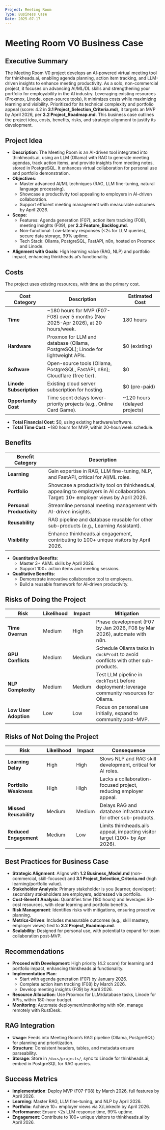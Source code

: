 ```yaml
---
Project: Meeting Room
Type: Business Case
Date: 2025-07-17
---
```


# Meeting Room V0 Business Case

## Executive Summary
The Meeting Room V0 project develops an AI-powered virtual meeting tool for thinkheads.ai, enabling agenda planning, action item tracking, and LLM-driven insights to enhance meeting productivity. As a solo, non-commercial project, it focuses on advancing AI/ML/DL skills and strengthening your portfolio for employability in the AI industry. Leveraging existing resources (Proxmox, Linode, open-source tools), it minimizes costs while maximizing learning and visibility. Prioritized for its technical complexity and portfolio appeal (score: 4.2 in **3.1 Project_Selection_Criteria.md**), it targets an MVP by April 2026, per **3.2 Project_Roadmap.md**. This business case outlines the project idea, costs, benefits, risks, and strategic alignment to justify its development.

## Project Idea
- **Description**: The Meeting Room is an AI-driven tool integrated into thinkheads.ai, using an LLM (Ollama) with RAG to generate meeting agendas, track action items, and provide insights from meeting notes, stored in PostgreSQL. It enhances virtual collaboration for personal use and portfolio demonstration.
- **Objectives**:
  - Master advanced AI/ML techniques (RAG, LLM fine-tuning, natural language processing).
  - Showcase a productivity tool appealing to employers in AI-driven collaboration.
  - Support efficient meeting management with measurable outcomes by April 2026.
- **Scope**:
  - Features: Agenda generation (F07), action item tracking (F08), meeting insights (F09), per **2.2 Feature_Backlog.md**.
  - Non-functional: Low-latency responses (<2s for LLM queries), secure data storage, 99% uptime.
  - Tech Stack: Ollama, PostgreSQL, FastAPI, n8n, hosted on Proxmox and Linode.
- **Alignment with Goals**: High learning value (RAG, NLP) and portfolio impact, enhancing thinkheads.ai’s functionality.

## Costs
The project uses existing resources, with time as the primary cost.

| Cost Category | Description | Estimated Cost |
|---------------|-------------|----------------|
| **Time** | ~180 hours for MVP (F07-F08) over 5 months (Nov 2025-Apr 2026), at 20 hours/week. | 180 hours |
| **Hardware** | Proxmox for LLM and database (Ollama, PostgreSQL); Linode for lightweight APIs. | $0 (existing) |
| **Software** | Open-source tools (Ollama, PostgreSQL, FastAPI, n8n); Cloudflare (free tier). | $0 |
| **Linode Subscription** | Existing cloud server subscription for hosting. | $0 (pre-paid) |
| **Opportunity Cost** | Time spent delays lower-priority projects (e.g., Online Card Game). | ~120 hours (delayed projects) |

- **Total Financial Cost**: $0, using existing hardware/software.
- **Total Time Cost**: ~180 hours for MVP, within 20-hour/week schedule.

## Benefits
| Benefit Category | Description |
|------------------|-------------|
| **Learning** | Gain expertise in RAG, LLM fine-tuning, NLP, and FastAPI, critical for AI/ML roles. |
| **Portfolio** | Showcase a productivity tool on thinkheads.ai, appealing to employers in AI collaboration. Target: 10+ employer views by April 2026. |
| **Personal Productivity** | Streamline personal meeting management with AI-driven insights. |
| **Reusability** | RAG pipeline and database reusable for other sub-products (e.g., Learning Assistant). |
| **Visibility** | Enhance thinkheads.ai engagement, contributing to 100+ unique visitors by April 2026. |

- **Quantitative Benefits**:
  - Master 3+ AI/ML skills by April 2026.
  - Support 100+ action items and meeting sessions.
- **Qualitative Benefits**:
  - Demonstrate innovative collaboration tool to employers.
  - Build a reusable framework for AI-driven productivity.

## Risks of Doing the Project
| Risk | Likelihood | Impact | Mitigation |
|------|------------|--------|------------|
| **Time Overrun** | Medium | High | Phase development (F07 by Jan 2026, F08 by Mar 2026), automate with n8n. |
| **GPU Conflicts** | Medium | Medium | Schedule Ollama tasks in `dockProd1` to avoid conflicts with other sub-products. |
| **NLP Complexity** | Medium | Medium | Test LLM pipeline in `dockTest1` before deployment; leverage community resources for Ollama. |
| **Low User Adoption** | Low | Low | Focus on personal use initially, expand to community post-MVP. |

## Risks of Not Doing the Project
| Risk | Likelihood | Impact | Consequence |
|------|------------|--------|--------------|
| **Learning Delay** | High | High | Slows NLP and RAG skill development, critical for AI roles. |
| **Portfolio Weakness** | High | High | Lacks a collaboration-focused project, reducing employer appeal. |
| **Missed Reusability** | Medium | Medium | Delays RAG and database infrastructure for other sub-products. |
| **Reduced Engagement** | Medium | Low | Limits thinkheads.ai’s appeal, impacting visitor target (100+ by Apr 2026). |

## Best Practices for Business Case
- **Strategic Alignment**: Aligns with **1.2 Business_Model.md** (non-commercial, skill-focused) and **3.1 Project_Selection_Criteria.md** (high learning/portfolio value).
- **Stakeholder Analysis**: Primary stakeholder is you (learner, developer); secondary stakeholders are employers, addressed via portfolio.
- **Cost-Benefit Analysis**: Quantifies time (180 hours) and leverages $0-cost resources, with clear learning and portfolio benefits.
- **Risk Management**: Identifies risks with mitigations, ensuring proactive planning.
- **Metrics-Driven**: Includes measurable outcomes (e.g., skill mastery, employer views) tied to **3.2 Project_Roadmap.md**.
- **Scalability**: Designed for personal use, with potential to expand for team collaboration post-MVP.

## Recommendations
- **Proceed with Development**: High priority (4.2 score) for learning and portfolio impact, enhancing thinkheads.ai functionality.
- **Implementation Plan**:
  - Start with agenda generation (F07) by January 2026.
  - Complete action item tracking (F08) by March 2026.
  - Develop meeting insights (F09) by April 2026.
- **Resource Allocation**: Use Proxmox for LLM/database tasks, Linode for APIs, within 180-hour budget.
- **Monitoring**: Automate deployment/monitoring with n8n, manage remotely with RustDesk.

## RAG Integration
- **Usage**: Feeds into Meeting Room’s RAG pipeline (Ollama, PostgreSQL) for planning and prioritization.
- **Structure**: Consistent headers, tables, and metadata ensure parseability.
- **Storage**: Store in `/docs/projects/`, sync to Linode for thinkheads.ai, embed in PostgreSQL for RAG queries.

## Success Metrics
- **Implementation**: Deploy MVP (F07-F08) by March 2026, full features by April 2026.
- **Learning**: Master RAG, LLM fine-tuning, and NLP by April 2026.
- **Portfolio**: Achieve 10+ employer views via X/LinkedIn by April 2026.
- **Performance**: Ensure <2s LLM response time, 99% uptime.
- **Engagement**: Contribute to 100+ unique visitors to thinkheads.ai by April 2026.